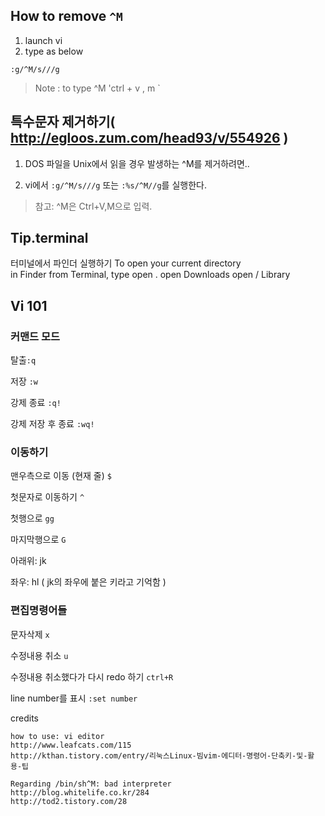 

## How to remove `^M`

1. launch vi
2. type as below

`:g/^M/s///g`

> Note : to type ^M 'ctrl + v , m `

## 특수문자 제거하기( http://egloos.zum.com/head93/v/554926 )

1. DOS 파일을 Unix에서 읽을 경우 발생하는 ^M를 제거하려면..

2. vi에서 `:g/^M/s///g` 또는 `:%s/^M//g`를 실행한다.
> 참고:  ^M은 Ctrl+V,M으로 입력.


## Tip.terminal 
터미널에서 파인더 실행하기
To open your current directory in Finder from Terminal, type open .
open Downloads
open / Library

## Vi 101
 
### 커맨드 모드 

탈출`:q` 

저장  `:w` 

강제 종료  `:q!` 

강제 저장 후 종료 `:wq!`


### 이동하기 

맨우측으로 이동 (현재 줄) `$`

첫문자로 이동하기  `^`

첫행으로 `gg`

마지막행으로 `G`

아래위: jk

좌우: hl  ( jk의 좌우에 붙은 키라고 기억함 )

### 편집명령어들
문자삭제 `x` 

수정내용 취소 `u`

수정내용 취소했다가 다시 redo 하기  `ctrl+R` 
 
line number를 표시 `:set number`

credits
```
how to use: vi editor
http://www.leafcats.com/115
http://kthan.tistory.com/entry/리눅스Linux-빔vim-에디터-명령어-단축키-및-활용-팁

Regarding /bin/sh^M: bad interpreter
http://blog.whitelife.co.kr/284
http://tod2.tistory.com/28

```
 

